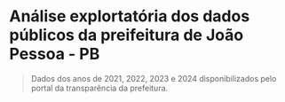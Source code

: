 # Análise explortatória dos dados públicos da preifeitura de João Pessoa - PB

> Dados dos anos de 2021, 2022, 2023 e 2024 disponibilizados pelo portal da transparência da prefeitura.
